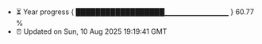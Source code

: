 - ⏳ Year progress { ██████████████████▁▁▁▁▁▁▁▁▁▁▁▁ } 60.77 %
- ⏰ Updated on Sun, 10 Aug 2025 19:19:41 GMT

